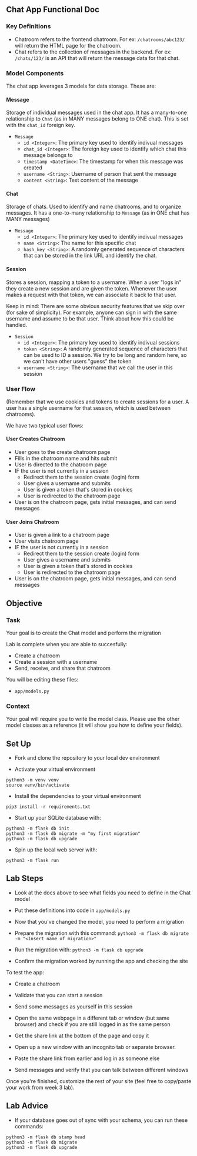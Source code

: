 


## Chat App Functional Doc
### Key Definitions
* Chatroom refers to the frontend chatroom. For ex: `/chatrooms/abc123/` will return the HTML page for the chatroom.
* Chat refers to the collection of messages in the backend. For ex: `/chats/123/` is an API that will return the message data for that chat.

### Model Components
The chat app leverages 3 models for data storage. These are:

#### Message
Storage of individual messages used in the chat app. It has a many-to-one relationship to `Chat` (as in MANY messages belong to ONE chat). This is set with the `chat_id` foreign key.

* `Message`
  * `id <Integer>`: The primary key used to identify indivual messages
  * `chat_id <Integer>`: The foreign key used to identify which chat this message belongs to
  * `timestamp <DateTime>`: The timestamp for when this message was created
  * `username <String>`: Username of person that sent the message
  * `content <String>`: Text content of the message

#### Chat
Storage of chats. Used to identify and name chatrooms, and to organize messages. It has a one-to-many relationship to `Message` (as in ONE chat has MANY messages)

* `Message`
  * `id <Integer>`: The primary key used to identify indivual messages
  * `name <String>`: The name for this specific chat
  * `hash_key <String>`: A randomly generated sequence of characters that can be stored in the link URL and identify the chat.

#### Session
Stores a session, mapping a token to a username. When a user "logs in" they create a new session and are given the token. Whenever the user makes a request with that token, we can associate it back to that user.

Keep in mind: There are some obvious security features that we skip over (for sake of simplicity). For example, anyone can sign in with the same username and assume to be that user. Think about how this could be handled.

* `Session`
  * `id <Integer>`: The primary key used to identify indivual sessions
  * `token <String>`: A randomly generated sequence of characters that can be used to ID a session. We try to be long and random here, so we can't have other users "guess" the token
  * `username <String>`: The username that we call the user in this session

### User Flow
(Remember that we use cookies and tokens to create sessions for a user. A user has a single username for that session, which is used between chatrooms).

We have two typical user flows:

#### User Creates Chatroom
* User goes to the create chatroom page
* Fills in the chatroom name and hits submit
* User is directed to the chatroom page
* IF the user is not currently in a session
  * Redirect them to the session create (login) form
  * User gives a username and submits
  * User is given a token that's stored in cookies
  * User is redirected to the chatroom page
* User is on the chatroom page, gets initial messages, and can send messages

#### User Joins Chatroom
* User is given a link to a chatroom page
* User visits chatroom page
* IF the user is not currently in a session
  * Redirect them to the session create (login) form
  * User gives a username and submits
  * User is given a token that's stored in cookies
  * User is redirected to the chatroom page
* User is on the chatroom page, gets initial messages, and can send messages


## Objective
### Task
Your goal is to create the Chat model and perform the migration


Lab is complete when you are able to succesfully:
* Create a chatroom
* Create a session with a username
* Send, receive, and share that chatroom

You will be editing these files:
* `app/models.py`

### Context
Your goal will require you to write the model class. Please use the other model classes as a reference (it will show you how to define your fields).


## Set Up
* Fork and clone the repository to your local dev environment

* Activate your virtual environment
```
python3 -m venv venv
source venv/bin/activate
```

* Install the dependencies to your virtual environment
```
pip3 install -r requirements.txt
```

* Start up your SQLite database with:
```
python3 -m flask db init
python3 -m flask db migrate -m "my first migration"
python3 -m flask db upgrade
```

* Spin up the local web server with:
```
python3 -m flask run
```


## Lab Steps
* Look at the docs above to see what fields you need to define in the Chat model

* Put these definitions into code in `app/models.py`

* Now that you've changed the model, you need to perform a migration

* Prepare the migration with this command: `python3 -m flask db migrate -m "<Insert name of migration>"`

* Run the migration with: `python3 -m flask db upgrade`

* Confirm the migration worked by running the app and checking the site

To test the app:
* Create a chatroom

* Validate that you can start a session

* Send some messages as yourself in this session

* Open the same webpage in a different tab or window (but same browser) and check if you are still logged in as the same person

* Get the share link at the bottom of the page and copy it

* Open up a new window with an incognito tab or separate browser.

* Paste the share link from earlier and log in as someone else

* Send messages and verify that you can talk between different windows


Once you're finished, customize the rest of your site (feel free to copy/paste your work from week 3 lab).


## Lab Advice
* If your database goes out of sync with your schema, you can run these commands:
```
python3 -m flask db stamp head
python3 -m flask db migrate
python3 -m flask db upgrade
```
